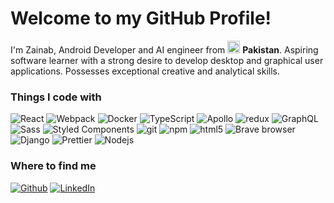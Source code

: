 <h1>Welcome to my GitHub Profile!</h1>
<p>I'm Zainab, Android Developer and AI engineer from <img  src="https://flagcdn.com/w20/pk.png"  width="20"/> <b>Pakistan</b>. Aspiring software learner with a strong desire to develop desktop and graphical user applications. Possesses exceptional creative and analytical skills.

<h3>Things I code with</h3>

<p>

<img  alt="React"  src="https://img.shields.io/badge/-React-45b8d8?style=flat-square&logo=react&logoColor=white" />

<img  alt="Webpack"  src="https://img.shields.io/badge/-Webpack-8DD6F9?style=flat-square&logo=webpack&logoColor=white" />

<img  alt="Docker"  src="https://img.shields.io/badge/-Docker-46a2f1?style=flat-square&logo=docker&logoColor=white" />

<img  alt="TypeScript"  src="https://img.shields.io/badge/-TypeScript-007ACC?style=flat-square&logo=typescript&logoColor=white" />

<img  alt="Apollo"  src="https://img.shields.io/badge/-Apollo%20GraphQL-311C87?style=flat-square&logo=apollo-graphql&logoColor=white" />

<img  alt="redux"  src="https://img.shields.io/badge/-Redux-764ABC?style=flat-square&logo=redux&logoColor=white" />

<img  alt="GraphQL"  src="https://img.shields.io/badge/-GraphQL-E10098?style=flat-square&logo=graphql&logoColor=white" />

<img  alt="Sass"  src="https://img.shields.io/badge/-Sass-CC6699?style=flat-square&logo=sass&logoColor=white" />

<img  alt="Styled Components"  src="https://img.shields.io/badge/-Styled_Components-db7092?style=flat-square&logo=styled-components&logoColor=white" />

<img  alt="git"  src="https://img.shields.io/badge/-Git-F05032?style=flat-square&logo=git&logoColor=white" />

<img  alt="npm"  src="https://img.shields.io/badge/-NPM-CB3837?style=flat-square&logo=npm&logoColor=white" />

<img  alt="html5"  src="https://img.shields.io/badge/-HTML5-E34F26?style=flat-square&logo=html5&logoColor=white" />

<img  alt="Brave browser"  src="https://img.shields.io/badge/-Brave_Browser-FB542B?style=flat-square&logo=brave&logoColor=white" />

<img  alt="Django"  src="https://img.shields.io/badge/-Django-3f5548?style=flat-square&logo=django&logoColor=white" />

<img  alt="Prettier"  src="https://img.shields.io/badge/-Prettier-F7B93E?style=flat-square&logo=prettier&logoColor=white" />

<img  alt="Nodejs"  src="https://img.shields.io/badge/-Nodejs-43853d?style=flat-square&logo=Node.js&logoColor=white" />
</p>
</ul>

<h3>Where to find me</h3>
<p><a  href="(https://github.com/Zainab-44/Zainab-44.git)"  target="_blank"><img  alt="Github"  src="https://img.shields.io/badge/GitHub-%2312100E.svg?&style=for-the-badge&logo=Github&logoColor=white" /></a>  <a  href="(https://www.linkedin.com/in/zainab-ibrar-0993b92b3/)"  target="_blank"><img  alt="LinkedIn"  src="https://img.shields.io/badge/linkedin-%230077B5.svg?&style=for-the-badge&logo=linkedin&logoColor=white" /></a> 
</p>
